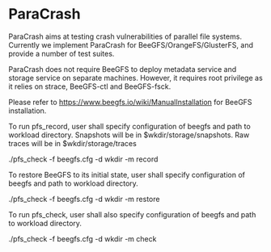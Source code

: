 # ParaCrash

ParaCrash aims at testing crash vulnerabilities of parallel file systems. Currently we implement ParaCrash for BeeGFS/OrangeFS/GlusterFS, and provide a number of test suites. 

ParaCrash does not require BeeGFS to deploy metadata service and storage service on separate machines. However, it requires root privilege as it relies on strace, BeeGFS-ctl and BeeGFS-fsck.

Please refer to https://www.beegfs.io/wiki/ManualInstallation for BeeGFS installation.

To run pfs_record, user shall specify configuration of beegfs and path to workload directory. Snapshots will be in $wkdir/storage/snapshots. Raw traces will be in $wkdir/storage/traces

./pfs_check -f beegfs.cfg -d wkdir -m record

To restore BeeGFS to its initial state, user shall specify configuration of beegfs and path to workload directory.

./pfs_check -f beegfs.cfg -d wkdir -m restore

To run pfs_check, user shall also specify configuration of beegfs and path to workload directory.

./pfs_check -f beegfs.cfg -d wkdir -m check
